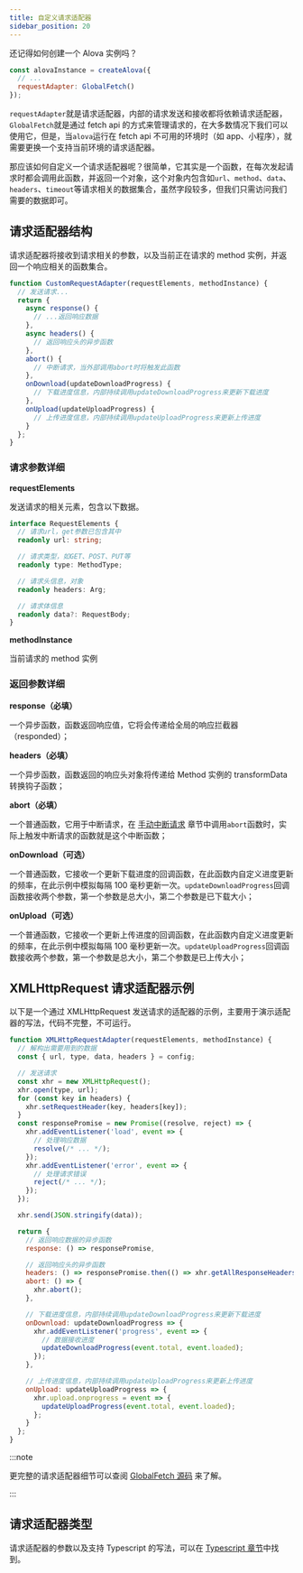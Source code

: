 ```yaml
---
title: 自定义请求适配器
sidebar_position: 20
---
```


还记得如何创建一个 Alova 实例吗？

```javascript
const alovaInstance = createAlova({
  // ...
  requestAdapter: GlobalFetch()
});
```

`requestAdapter`就是请求适配器，内部的请求发送和接收都将依赖请求适配器，`GlobalFetch`就是通过 fetch api 的方式来管理请求的，在大多数情况下我们可以使用它，但是，当`alova`运行在 fetch api 不可用的环境时（如 app、小程序），就需要更换一个支持当前环境的请求适配器。

那应该如何自定义一个请求适配器呢？很简单，它其实是一个函数，在每次发起请求时都会调用此函数，并返回一个对象，这个对象内包含如`url`、`method`、`data`、`headers`、`timeout`等请求相关的数据集合，虽然字段较多，但我们只需访问我们需要的数据即可。

## 请求适配器结构

请求适配器将接收到请求相关的参数，以及当前正在请求的 method 实例，并返回一个响应相关的函数集合。

```javascript
function CustomRequestAdapter(requestElements, methodInstance) {
  // 发送请求...
  return {
    async response() {
      // ...返回响应数据
    },
    async headers() {
      // 返回响应头的异步函数
    },
    abort() {
      // 中断请求，当外部调用abort时将触发此函数
    },
    onDownload(updateDownloadProgress) {
      // 下载进度信息，内部持续调用updateDownloadProgress来更新下载进度
    },
    onUpload(updateUploadProgress) {
      // 上传进度信息，内部持续调用updateUploadProgress来更新上传进度
    }
  };
}
```

### 请求参数详细

**requestElements**

发送请求的相关元素，包含以下数据。

```typescript
interface RequestElements {
  // 请求url，get参数已包含其中
  readonly url: string;

  // 请求类型，如GET、POST、PUT等
  readonly type: MethodType;

  // 请求头信息，对象
  readonly headers: Arg;

  // 请求体信息
  readonly data?: RequestBody;
}
```

**methodInstance**

当前请求的 method 实例

### 返回参数详细

**response（必填）**

一个异步函数，函数返回响应值，它将会传递给全局的响应拦截器（responded）；

**headers（必填）**

一个异步函数，函数返回的响应头对象将传递给 Method 实例的 transformData 转换钩子函数；

**abort（必填）**

一个普通函数，它用于中断请求，在 [手动中断请求](#手动中断请求) 章节中调用`abort`函数时，实际上触发中断请求的函数就是这个中断函数；

**onDownload（可选）**

一个普通函数，它接收一个更新下载进度的回调函数，在此函数内自定义进度更新的频率，在此示例中模拟每隔 100 毫秒更新一次。`updateDownloadProgress`回调函数接收两个参数，第一个参数是总大小，第二个参数是已下载大小；

**onUpload（可选）**

一个普通函数，它接收一个更新上传进度的回调函数，在此函数内自定义进度更新的频率，在此示例中模拟每隔 100 毫秒更新一次。`updateUploadProgress`回调函数接收两个参数，第一个参数是总大小，第二个参数是已上传大小；

## XMLHttpRequest 请求适配器示例

以下是一个通过 XMLHttpRequest 发送请求的适配器的示例，主要用于演示适配器的写法，代码不完整，不可运行。

```javascript
function XMLHttpRequestAdapter(requestElements, methodInstance) {
  // 解构出需要用到的数据
  const { url, type, data, headers } = config;

  // 发送请求
  const xhr = new XMLHttpRequest();
  xhr.open(type, url);
  for (const key in headers) {
    xhr.setRequestHeader(key, headers[key]);
  }
  const responsePromise = new Promise((resolve, reject) => {
    xhr.addEventListener('load', event => {
      // 处理响应数据
      resolve(/* ... */);
    });
    xhr.addEventListener('error', event => {
      // 处理请求错误
      reject(/* ... */);
    });
  });

  xhr.send(JSON.stringify(data));

  return {
    // 返回响应数据的异步函数
    response: () => responsePromise,

    // 返回响应头的异步函数
    headers: () => responsePromise.then(() => xhr.getAllResponseHeaders()),
    abort: () => {
      xhr.abort();
    },

    // 下载进度信息，内部持续调用updateDownloadProgress来更新下载进度
    onDownload: updateDownloadProgress => {
      xhr.addEventListener('progress', event => {
        // 数据接收进度
        updateDownloadProgress(event.total, event.loaded);
      });
    },

    // 上传进度信息，内部持续调用updateUploadProgress来更新上传进度
    onUpload: updateUploadProgress => {
      xhr.upload.onprogress = event => {
        updateUploadProgress(event.total, event.loaded);
      };
    }
  };
}
```

:::note

更完整的请求适配器细节可以查阅 [GlobalFetch 源码](https://github.com/alovajs/alova/blob/main/src/predefine/GlobalFetch.ts) 来了解。

:::

## 请求适配器类型

请求适配器的参数以及支持 Typescript 的写法，可以在 [Typescript 章节](/advanced/typescript)中找到。
